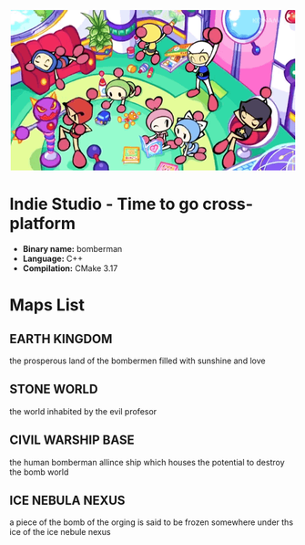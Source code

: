 <p align="center">
    <a><img src="./img/bomberman.gif" alt="[002]"></a>
</p>

# Indie Studio - Time to go cross-platform

- **Binary name:** bomberman
- **Language:** C++
- **Compilation:** CMake 3.17

# Maps List

## EARTH KINGDOM

the prosperous land of the bombermen filled with sunshine and love

## STONE WORLD

the world inhabited by the evil profesor

## CIVIL WARSHIP BASE

the human bomberman allince ship which houses the potential to destroy the bomb world

## ICE NEBULA NEXUS

a piece of the bomb of the orging is said to be frozen somewhere under ths ice of the ice nebule nexus
